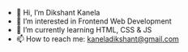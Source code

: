 - 👋 Hi, I’m Dikshant Kanela
- 👀 I’m interested in Frontend Web Development
- 🌱 I’m currently learning HTML, CSS & JS
- 📫 How to reach me: kaneladikshant@gmail.com

<!---
Dikshant-Kanela/Dikshant-Kanela is a ✨ special ✨ repository because its `README.md` (this file) appears on your GitHub profile.
You can click the Preview link to take a look at your changes.
--->
